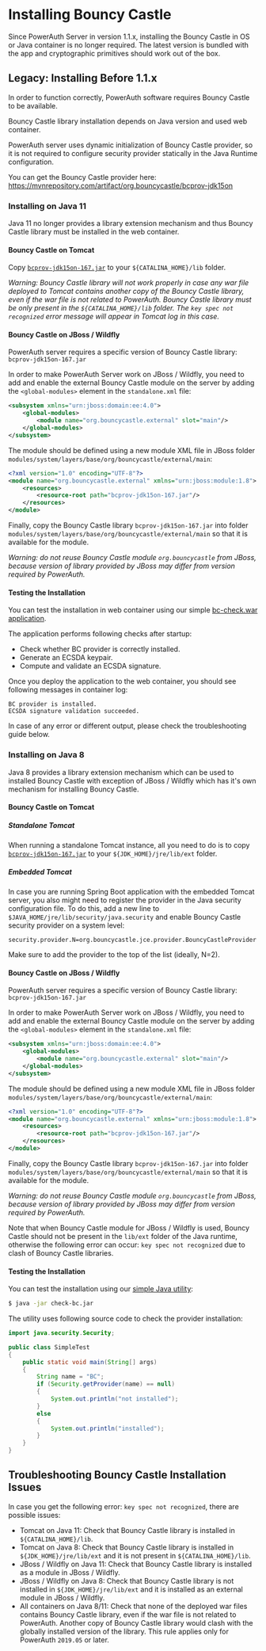 # Installing Bouncy Castle

Since PowerAuth Server in version 1.1.x, installing the Bouncy Castle in OS or Java container is no longer required. The latest version is bundled with the app and cryptographic primitives should work out of the box.

## Legacy: Installing Before 1.1.x

In order to function correctly, PowerAuth software requires Bouncy Castle to be available.

Bouncy Castle library installation depends on Java version and used web container.

PowerAuth server uses dynamic initialization of Bouncy Castle provider, so it is not required to configure security provider statically in the Java Runtime configuration.

You can get the Bouncy Castle provider here:
https://mvnrepository.com/artifact/org.bouncycastle/bcprov-jdk15on

### Installing on Java 11

Java 11 no longer provides a library extension mechanism and thus Bouncy Castle library must be installed in the web container.

#### Bouncy Castle on Tomcat

Copy [`bcprov-jdk15on-167.jar`](https://mvnrepository.com/artifact/org.bouncycastle/bcprov-jdk15on) to your `${CATALINA_HOME}/lib` folder.

_Warning: Bouncy Castle library will not work properly in case any war file deployed to Tomcat contains another copy of the Bouncy Castle library, even if the war file is not related to PowerAuth.
Bouncy Castle library must be only present in the `${CATALINA_HOME}/lib` folder. The `key spec not recognized` error message will appear in Tomcat log in this case._

#### Bouncy Castle on JBoss / Wildfly

PowerAuth server requires a specific version of Bouncy Castle library: `bcprov-jdk15on-167.jar`

In order to make PowerAuth Server work on JBoss / Wildfly, you need to add and enable the external Bouncy Castle module on the server
by adding the `<global-modules>` element in the `standalone.xml` file:

```xml
<subsystem xmlns="urn:jboss:domain:ee:4.0">
    <global-modules>
        <module name="org.bouncycastle.external" slot="main"/>
    </global-modules>
</subsystem>
```

The module should be defined using a new module XML file in JBoss folder `modules/system/layers/base/org/bouncycastle/external/main`:
```xml
<?xml version="1.0" encoding="UTF-8"?>
<module name="org.bouncycastle.external" xmlns="urn:jboss:module:1.8">
    <resources>
        <resource-root path="bcprov-jdk15on-167.jar"/>
    </resources>
</module>
```

Finally, copy the Bouncy Castle library `bcprov-jdk15on-167.jar` into folder  `modules/system/layers/base/org/bouncycastle/external/main` so that it is available for the module.

_Warning: do not reuse Bouncy Castle module `org.bouncycastle` from JBoss, because version of library provided by JBoss may differ from version required by PowerAuth._  

#### Testing the Installation

You can test the installation in web container using our simple [bc-check.war application](https://github.com/wultra/powerauth-crypto/releases/download/0.23.0/check-bc.war).

The application performs following checks after startup:
- Check whether BC provider is correctly installed.
- Generate an ECSDA keypair.
- Compute and validate an ECSDA signature.

Once you deploy the application to the web container, you should see following messages in container log:
```
BC provider is installed.
ECSDA signature validation succeeded.
```

In case of any error or different output, please check the troubleshooting guide below.

### Installing on Java 8

Java 8 provides a library extension mechanism which can be used to installed Bouncy Castle with exception of JBoss / Wildfly which has it's own mechanism for installing Bouncy Castle.  

#### Bouncy Castle on Tomcat

##### Standalone Tomcat

When running a standalone Tomcat instance, all you need to do is to copy [`bcprov-jdk15on-167.jar`](https://mvnrepository.com/artifact/org.bouncycastle/bcprov-jdk15on) to your `${JDK_HOME}/jre/lib/ext` folder.

##### Embedded Tomcat

In case you are running Spring Boot application with the embedded Tomcat server, you also might need to register the provider in the Java security configuration file. To do this, add a new line to `$JAVA_HOME/jre/lib/security/java.security` and enable Bouncy Castle security provider on a system level:

```
security.provider.N=org.bouncycastle.jce.provider.BouncyCastleProvider
```

Make sure to add the provider to the top of the list (ideally, N=2).

#### Bouncy Castle on JBoss / Wildfly

PowerAuth server requires a specific version of Bouncy Castle library: `bcprov-jdk15on-167.jar`

In order to make PowerAuth Server work on JBoss / Wildfly, you need to add and enable the external Bouncy Castle module on the server
by adding the `<global-modules>` element in the `standalone.xml` file:

```xml
<subsystem xmlns="urn:jboss:domain:ee:4.0">
    <global-modules>
        <module name="org.bouncycastle.external" slot="main"/>
    </global-modules>
</subsystem>
```

The module should be defined using a new module XML file in JBoss folder `modules/system/layers/base/org/bouncycastle/external/main`:
```xml
<?xml version="1.0" encoding="UTF-8"?>
<module name="org.bouncycastle.external" xmlns="urn:jboss:module:1.8">
    <resources>
        <resource-root path="bcprov-jdk15on-167.jar"/>
    </resources>
</module>
```

Finally, copy the Bouncy Castle library `bcprov-jdk15on-167.jar` into folder  `modules/system/layers/base/org/bouncycastle/external/main` so that it is available for the module.

_Warning: do not reuse Bouncy Castle module `org.bouncycastle` from JBoss, because version of library provided by JBoss may differ from version required by PowerAuth._  

Note that when Bouncy Castle module for JBoss / Wildfly is used, Bouncy Castle should not be present in the `lib/ext` folder of the Java runtime, otherwise the following error can occur: `key spec not recognized` due to clash of Bouncy Castle libraries.

#### Testing the Installation

You can test the installation using our [simple Java utility](./util/check-bc.jar):

```sh
$ java -jar check-bc.jar
```

The utility uses following source code to check the provider installation:

```java
import java.security.Security;

public class SimpleTest
{
    public static void main(String[] args)
    {
        String name = "BC";
        if (Security.getProvider(name) == null)
        {
            System.out.println("not installed");
        }
        else
        {
            System.out.println("installed");
        }
    }
}
```

## Troubleshooting Bouncy Castle Installation Issues

In case you get the following error: `key spec not recognized`, there are possible issues:

- Tomcat on Java 11: Check that Bouncy Castle library is installed in `${CATALINA_HOME}/lib`.
- Tomcat on Java 8: Check that Bouncy Castle library is installed in `${JDK_HOME}/jre/lib/ext` and it is not present in `${CATALINA_HOME}/lib`.
- JBoss / Wildfly on Java 11: Check that Bouncy Castle library is installed as a module in JBoss / Wildfly.
- JBoss / Wildfly on Java 8: Check that Bouncy Castle library is not installed in `${JDK_HOME}/jre/lib/ext` and it is installed as an external module in JBoss / Wildfly.
- All containers on Java 8/11: Check that none of the deployed war files contains Bouncy Castle library, even if the war file is not related to PowerAuth.
Another copy of Bouncy Castle library would clash with the globally installed version of the library. This rule applies only for PowerAuth `2019.05` or later.
